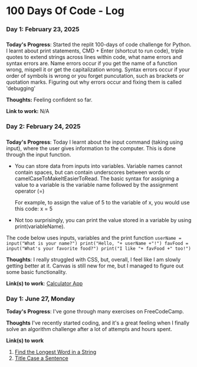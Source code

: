 # 100 Days Of Code - Log

### Day 1: February 23, 2025
#####

**Today's Progress**: Started the replit 100-days of code challenge for Python. I learnt about print statements, CMD + Enter (shortcut to run code), triple quotes to extend strings across lines within code, what name errors and syntax errors are. Name errors occur if you get the name of a function wrong, mispell it or get the capitalization wrong. Syntax errors occur if your order of symbols is wrong or you forget puncutation, such as brackets or quotation marks. Figuring out why errors occur and fixing them is called 'debugging'

**Thoughts:** Feeling confident so far. 

**Link to work:** N/A

### Day 2: February 24, 2025 
##### 

**Today's Progress**: Today I learnt about the input command (taking using input), where the user gives information to the computer. This is done through the input function.

- You can store data from inputs into variables. Variable names cannot contain spaces, but can contain underscores between words or camelCaseToMakeItEasierToRead. The basic syntax for assigning a value to a variable is the variable name followed by the assignment operator (=) 

    For example, to assign the value of 5 to the variable of x, you would use this code:
      x = 5

- Not too surprisingly, you can print the value stored in a variable by using print(variableName).

The code below uses inputs, variables and the print function
     ``` userName = input("What is your name?")
      print("Hello, "+ userName +"!")
      favFood = input("What's your favorite food?")
      print("I like "+ favFood +" too!") ```


**Thoughts**: I really struggled with CSS, but, overall, I feel like I am slowly getting better at it. Canvas is still new for me, but I managed to figure out some basic functionality.

**Link(s) to work**: [Calculator App](http://www.example.com)


### Day 1: June 27, Monday

**Today's Progress**: I've gone through many exercises on FreeCodeCamp.

**Thoughts** I've recently started coding, and it's a great feeling when I finally solve an algorithm challenge after a lot of attempts and hours spent.

**Link(s) to work**
1. [Find the Longest Word in a String](https://www.freecodecamp.com/challenges/find-the-longest-word-in-a-string)
2. [Title Case a Sentence](https://www.freecodecamp.com/challenges/title-case-a-sentence)

